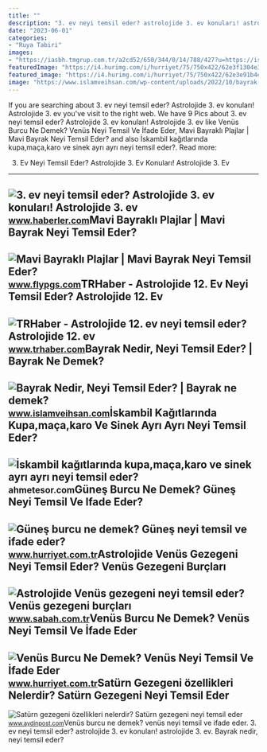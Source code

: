 ```yaml
---
title: ""
description: "3. ev neyi temsil eder? astrolojide 3. ev konuları! astrolojide 3. ev"
date: "2023-06-01"
categories:
- "Ruya Tabiri"
images:
- "https://iasbh.tmgrup.com.tr/a2cd52/650/344/0/14/788/427?u=https://isbh.tmgrup.com.tr/sbh/2021/12/14/venus-gezegeni-neyi-temsil-eder-venus-burclari-nasil-etkiler-e1-1639482343615.jpg"
featuredImage: "https://i4.hurimg.com/i/hurriyet/75/750x422/62e3f1304e3fe10b9865df14.jpg"
featured_image: "https://i4.hurimg.com/i/hurriyet/75/750x422/62e3e91b4e3fe019f0b06c61.jpg"
image: "https://www.islamveihsan.com/wp-content/uploads/2022/10/bayrak-nedir-neyi-temsil-eder-189114.jpg"
---
```


If you are searching about 3. ev neyi temsil eder? Astrolojide 3. ev konuları! Astrolojide 3. ev you've visit to the right web. We have 9 Pics about 3. ev neyi temsil eder? Astrolojide 3. ev konuları! Astrolojide 3. ev like Venüs Burcu Ne Demek? Venüs Neyi Temsil Ve İfade Eder, Mavi Bayraklı Plajlar | Mavi Bayrak Neyi Temsil Eder? and also İskambil kağıtlarında kupa,maça,karo ve sinek ayrı ayrı neyi temsil eder?. Read more:

3. Ev Neyi Temsil Eder? Astrolojide 3. Ev Konuları! Astrolojide 3. Ev
---------------------------------------------------------------------

 ![3. ev neyi temsil eder? Astrolojide 3. ev konuları! Astrolojide 3. ev](https://i.hbrcdn.com/haber/2022/07/14/3-ev-neyi-temsil-eder-astrolojide-3-ev-15076594_377_amp.jpg) <small>www.haberler.com</small>Mavi Bayraklı Plajlar | Mavi Bayrak Neyi Temsil Eder?
-----------------------------------------------------

 ![Mavi Bayraklı Plajlar | Mavi Bayrak Neyi Temsil Eder?](https://www.flypgs.com/blog/wp-content/uploads/2019/09/mavi-bayrakli-plajlar-marinalar-768x469.jpg) <small>www.flypgs.com</small>TRHaber - Astrolojide 12. Ev Neyi Temsil Eder? Astrolojide 12. Ev
-----------------------------------------------------------------

 ![TRHaber - Astrolojide 12. ev neyi temsil eder? Astrolojide 12. ev](https://www.trhaber.com/images/haberler/2022/07/astrolojide_12_ev_neyi_temsil_eder_astrolojide_12_ev_konulari_ne_h56951_cb027.jpg) <small>www.trhaber.com</small>Bayrak Nedir, Neyi Temsil Eder? | Bayrak Ne Demek?
--------------------------------------------------

 ![Bayrak Nedir, Neyi Temsil Eder? | Bayrak ne demek?](https://www.islamveihsan.com/wp-content/uploads/2022/10/bayrak-nedir-neyi-temsil-eder-189114.jpg) <small>www.islamveihsan.com</small>İskambil Kağıtlarında Kupa,maça,karo Ve Sinek Ayrı Ayrı Neyi Temsil Eder?
-------------------------------------------------------------------------

 ![İskambil kağıtlarında kupa,maça,karo ve sinek ayrı ayrı neyi temsil eder?](https://ahmetesor.com/resim/soru/51/78/66/iskambil-kagitlarinda-kupamacakaro-ve-sinek-ayri-ayri-neyi-temsil-eder-5178662928.jpg) <small>ahmetesor.com</small>Güneş Burcu Ne Demek? Güneş Neyi Temsil Ve Ifade Eder?
------------------------------------------------------

 ![Güneş burcu ne demek? Güneş neyi temsil ve ifade eder?](https://i4.hurimg.com/i/hurriyet/75/750x422/62e3e91b4e3fe019f0b06c61.jpg) <small>www.hurriyet.com.tr</small>Astrolojide Venüs Gezegeni Neyi Temsil Eder? Venüs Gezegeni Burçları
--------------------------------------------------------------------

 ![Astrolojide Venüs gezegeni neyi temsil eder? Venüs gezegeni burçları](https://iasbh.tmgrup.com.tr/a2cd52/650/344/0/14/788/427?u=https://isbh.tmgrup.com.tr/sbh/2021/12/14/venus-gezegeni-neyi-temsil-eder-venus-burclari-nasil-etkiler-e1-1639482343615.jpg) <small>www.sabah.com.tr</small>Venüs Burcu Ne Demek? Venüs Neyi Temsil Ve İfade Eder
-----------------------------------------------------

 ![Venüs Burcu Ne Demek? Venüs Neyi Temsil Ve İfade Eder](https://i4.hurimg.com/i/hurriyet/75/750x422/62e3f1304e3fe10b9865df14.jpg) <small>www.hurriyet.com.tr</small>Satürn Gezegeni özellikleri Nelerdir? Satürn Gezegeni Neyi Temsil Eder
----------------------------------------------------------------------

 ![Satürn gezegeni özellikleri nelerdir? Satürn gezegeni neyi temsil eder](https://aydinpostcom.teimg.com/crop/1280x720/aydinpost-com/images/haberler/2021/02/saturn-gezegeni-ozellikleri-nelerdir-saturn-gezegeni-neyi-temsil-eder-saturn-hakkinda-bilgiler_K1zgNhLEGG.jpg) <small>www.aydinpost.com</small>Venüs burcu ne demek? venüs neyi temsil ve i̇fade eder. 3. ev neyi temsil eder? astrolojide 3. ev konuları! astrolojide 3. ev. Bayrak nedir, neyi temsil eder?
